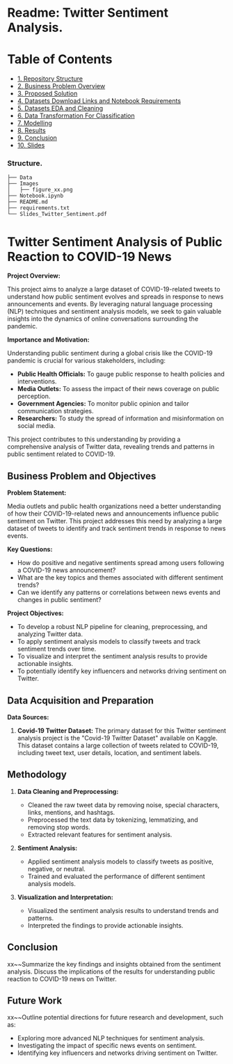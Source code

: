 # Readme: Twitter Sentiment Analysis. 


# Table of Contents
- [1. Repository Structure](#1-repository-structure)
- [2. Business Problem Overview](#2-business-problem-overview)
- [3. Proposed Solution](#3-proposed-solution)
- [4. Datasets Download Links and Notebook Requirements](#4-datasets-download-links-and-notebook-requirements)
- [5. Datasets EDA and Cleaning](#5-datasets-eda-and-cleaning)
- [6. Data Transformation For Classification](#6-data-transformation-for-classification)
- [7. Modelling](#7-modelling)
- [8. Results](#8-results)
- [9. Conclusion](#9-conclusion)
- [10. Slides](#10-slides)


### Structure.
    ├── Data
    ├── Images
    │   ├── figure_xx.png
    ├── Notebook.ipynb
    ├── README.md
    ├── requirements.txt   
    └── Slides_Twitter_Sentiment.pdf

# Twitter Sentiment Analysis of Public Reaction to COVID-19 News

**Project Overview:**

This project aims to analyze a large dataset of COVID-19-related tweets to understand how public sentiment evolves and spreads in response to news announcements and events. By leveraging natural language processing (NLP) techniques and sentiment analysis models, we seek to gain valuable insights into the dynamics of online conversations surrounding the pandemic.

**Importance and Motivation:**

Understanding public sentiment during a global crisis like the COVID-19 pandemic is crucial for various stakeholders, including:

- **Public Health Officials:** To gauge public response to health policies and interventions.
- **Media Outlets:** To assess the impact of their news coverage on public perception.
- **Government Agencies:** To monitor public opinion and tailor communication strategies.
- **Researchers:** To study the spread of information and misinformation on social media.

This project contributes to this understanding by providing a comprehensive analysis of Twitter data, revealing trends and patterns in public sentiment related to COVID-19.


## Business Problem and Objectives

**Problem Statement:**

Media outlets and public health organizations need a better understanding of how their COVID-19-related news and announcements influence public sentiment on Twitter. This project addresses this need by analyzing a large dataset of tweets to identify and track sentiment trends in response to news events.

**Key Questions:**

- How do positive and negative sentiments spread among users following a COVID-19 news announcement?
- What are the key topics and themes associated with different sentiment trends?
- Can we identify any patterns or correlations between news events and changes in public sentiment?

**Project Objectives:**

- To develop a robust NLP pipeline for cleaning, preprocessing, and analyzing Twitter data.
- To apply sentiment analysis models to classify tweets and track sentiment trends over time.
- To visualize and interpret the sentiment analysis results to provide actionable insights.
- To potentially identify key influencers and networks driving sentiment on Twitter.


## Data Acquisition and Preparation

**Data Sources:**

1. **Covid-19 Twitter Dataset:** The primary dataset for this Twitter sentiment analysis project is the "Covid-19 Twitter Dataset" available on Kaggle. This dataset contains a large collection of tweets related to COVID-19, including tweet text, user details, location, and sentiment labels.


## Methodology

1. **Data Cleaning and Preprocessing:** 
   - Cleaned the raw tweet data by removing noise, special characters, links, mentions, and hashtags.
   - Preprocessed the text data by tokenizing, lemmatizing, and removing stop words.
   - Extracted relevant features for sentiment analysis.

2. **Sentiment Analysis:**
   - Applied sentiment analysis models to classify tweets as positive, negative, or neutral.
   - Trained and evaluated the performance of different sentiment analysis models.

3. **Visualization and Interpretation:**
   - Visualized the sentiment analysis results to understand trends and patterns.
   - Interpreted the findings to provide actionable insights.


## Conclusion

xx~~Summarize the key findings and insights obtained from the sentiment analysis. Discuss the implications of the results for understanding public reaction to COVID-19 news on Twitter.


## Future Work

xx~~Outline potential directions for future research and development, such as:

- Exploring more advanced NLP techniques for sentiment analysis.
- Investigating the impact of specific news events on sentiment.
- Identifying key influencers and networks driving sentiment on Twitter.





